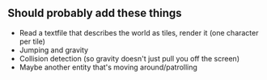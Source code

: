 ## Should probably add these things
* Read a textfile that describes the world as tiles, render it (one character per tile)
* Jumping and gravity
* Collision detection (so gravity doesn't just pull you off the screen)
* Maybe another entity that's moving around/patrolling